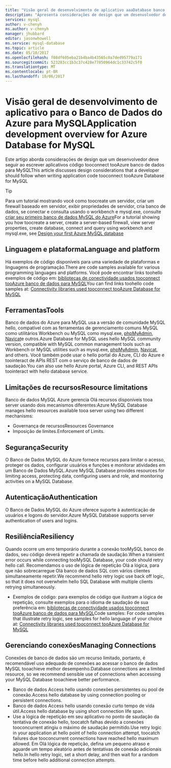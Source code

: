 ```yaml
---
title: "Visão geral de desenvolvimento de aplicativo aaaDatabase banco de dados do Azure para MySQL | Microsoft Docs"
description: "Apresenta considerações de design que um desenvolvedor deve seguir ao escrever aplicativos código tooconnect tooAzure banco de dados para MySQL"
services: mysql
author: v-chenyh
ms.author: v-chenyh
manager: jhubbard
editor: jasonwhowell
ms.service: mysql-database
ms.topic: article
ms.date: 05/10/2017
ms.openlocfilehash: f08df605eba21b4ba4b43565c0a7ded95779a171
ms.sourcegitcommit: 523283cc1b3c37c428e77850964dc1c33742c5f0
ms.translationtype: MT
ms.contentlocale: pt-BR
ms.lasthandoff: 10/06/2017
---
```

# <a name="application-development-overview-for-azure-database-for-mysql"></a><span data-ttu-id="ddfec-103">Visão geral de desenvolvimento de aplicativo para o Banco de Dados do Azure para MySQL</span><span class="sxs-lookup"><span data-stu-id="ddfec-103">Application development overview for Azure Database for MySQL</span></span> 
<span data-ttu-id="ddfec-104">Este artigo aborda considerações de design que um desenvolvedor deve seguir ao escrever aplicativos código tooconnect tooAzure banco de dados para MySQL</span><span class="sxs-lookup"><span data-stu-id="ddfec-104">This article discusses design considerations that a developer should follow when writing application code tooconnect tooAzure Database for MySQL</span></span> 

> [!TIP]
> <span data-ttu-id="ddfec-105">Para um tutorial mostrando você como toocreate um servidor, criar um firewall baseado em servidor, exibir propriedades de servidor, cria banco de dados, se conectar e consulta usando o workbench e mysql.exe, consulte [criar seu primeiro banco de dados MySQL do Azure](tutorial-design-database-using-portal.md)</span><span class="sxs-lookup"><span data-stu-id="ddfec-105">For a tutorial showing you how toocreate a server, create a server-based firewall, view server properties, create database, connect and query using workbench and mysql.exe, see [Design your first Azure MySQL database](tutorial-design-database-using-portal.md)</span></span>

## <a name="language-and-platform"></a><span data-ttu-id="ddfec-106">Linguagem e plataforma</span><span class="sxs-lookup"><span data-stu-id="ddfec-106">Language and platform</span></span>
<span data-ttu-id="ddfec-107">Há exemplos de código disponíveis para uma variedade de plataformas e linguagens de programação.</span><span class="sxs-lookup"><span data-stu-id="ddfec-107">There are code samples available for various programming languages and platforms.</span></span> <span data-ttu-id="ddfec-108">Você pode encontrar links toohello exemplos de código em: [bibliotecas de conectividade usados tooconnect tooAzure banco de dados para MySQL](concepts-connection-libraries.md)</span><span class="sxs-lookup"><span data-stu-id="ddfec-108">You can find links toohello code samples at: [Connectivity libraries used tooconnect tooAzure Database for MySQL](concepts-connection-libraries.md)</span></span>

## <a name="tools"></a><span data-ttu-id="ddfec-109">Ferramentas</span><span class="sxs-lookup"><span data-stu-id="ddfec-109">Tools</span></span>
<span data-ttu-id="ddfec-110">Banco de dados do Azure para MySQL usa a versão de comunidade MySQL hello, compatível com as ferramentas de gerenciamento comuns MySQL como utilitários Workbench ou MySQL como mysql.exe, [phpMyAdmin](https://www.phpmyadmin.net/), [Navicat](https://www.navicat.com/products/navicat-for-mysql)e outros.</span><span class="sxs-lookup"><span data-stu-id="ddfec-110">Azure Database for MySQL uses hello MySQL community version, compatible with MySQL common management tools such as Workbench or MySQL utilities such as mysql.exe, [phpMyAdmin](https://www.phpmyadmin.net/), [Navicat](https://www.navicat.com/products/navicat-for-mysql), and others.</span></span> <span data-ttu-id="ddfec-111">Você também pode usar o hello portal do Azure, CLI do Azure e toointeract de APIs REST com o serviço de banco de dados de saudação.</span><span class="sxs-lookup"><span data-stu-id="ddfec-111">You can also use hello Azure portal, Azure CLI, and REST APIs toointeract with hello database service.</span></span>

## <a name="resource-limitations"></a><span data-ttu-id="ddfec-112">Limitações de recursos</span><span class="sxs-lookup"><span data-stu-id="ddfec-112">Resource limitations</span></span>
<span data-ttu-id="ddfec-113">Banco de dados MySQL Azure gerencia Olá recursos disponíveis tooa server usando dois mecanismos diferentes:</span><span class="sxs-lookup"><span data-stu-id="ddfec-113">Azure MySQL Database manages hello resources available tooa server using two different mechanisms:</span></span> 
- <span data-ttu-id="ddfec-114">Governança de recursos</span><span class="sxs-lookup"><span data-stu-id="ddfec-114">Resources Governance</span></span> 
- <span data-ttu-id="ddfec-115">Imposição de limites.</span><span class="sxs-lookup"><span data-stu-id="ddfec-115">Enforcement of Limits.</span></span>

## <a name="security"></a><span data-ttu-id="ddfec-116">Segurança</span><span class="sxs-lookup"><span data-stu-id="ddfec-116">Security</span></span>
<span data-ttu-id="ddfec-117">O Banco de Dados MySQL do Azure fornece recursos para limitar o acesso, proteger os dados, configurar usuários e funções e monitorar atividades em um Banco de Dados MySQL.</span><span class="sxs-lookup"><span data-stu-id="ddfec-117">Azure MySQL Database provides resources for limiting access, protecting data, configuring users and role, and monitoring activities on a MySQL Database.</span></span>

## <a name="authentication"></a><span data-ttu-id="ddfec-118">Autenticação</span><span class="sxs-lookup"><span data-stu-id="ddfec-118">Authentication</span></span>
<span data-ttu-id="ddfec-119">O Banco de Dados MySQL do Azure oferece suporte à autenticação de usuários e logons do servidor.</span><span class="sxs-lookup"><span data-stu-id="ddfec-119">Azure MySQL Database supports server authentication of users and logins.</span></span>

## <a name="resiliency"></a><span data-ttu-id="ddfec-120">Resiliência</span><span class="sxs-lookup"><span data-stu-id="ddfec-120">Resiliency</span></span>
<span data-ttu-id="ddfec-121">Quando ocorre um erro temporário durante a conexão tooMySQL banco de dados, seu código deverá repetir a chamada de saudação.</span><span class="sxs-lookup"><span data-stu-id="ddfec-121">When a transient error occurs while connecting tooMySQL Database, your code should retry hello call.</span></span> <span data-ttu-id="ddfec-122">Recomendamos o uso de lógica de repetição Olá a lógica, para que não sobrecarregue Olá banco de dados SQL com vários clientes simultaneamente repetir.</span><span class="sxs-lookup"><span data-stu-id="ddfec-122">We recommend hello retry logic use back off logic, so that it does not overwhelm hello SQL Database with multiple clients retrying simultaneously.</span></span>

- <span data-ttu-id="ddfec-123">Exemplos de código: para exemplos de código que ilustram a lógica de repetição, consulte exemplos para o idioma de saudação de sua preferência em: [bibliotecas de conectividade usados tooconnect tooAzure banco de dados para MySQL](concepts-connection-libraries.md)</span><span class="sxs-lookup"><span data-stu-id="ddfec-123">Code samples: For code samples that illustrate retry logic, see samples for hello language of your choice at: [Connectivity libraries used tooconnect tooAzure Database for MySQL](concepts-connection-libraries.md)</span></span>

## <a name="managing-connections"></a><span data-ttu-id="ddfec-124">Gerenciando conexões</span><span class="sxs-lookup"><span data-stu-id="ddfec-124">Managing Connections</span></span>
<span data-ttu-id="ddfec-125">Conexões de banco de dados são um recurso limitado, portanto, é recomendável uso adequado de conexões ao acessar o banco de dados MySQL tooachieve melhor desempenho.</span><span class="sxs-lookup"><span data-stu-id="ddfec-125">Database connections are a limited resource, so we recommend sensible use of connections when accessing your MySQL Database tooachieve better performance.</span></span>
- <span data-ttu-id="ddfec-126">Banco de dados Access hello usando conexões persistentes ou pool de conexão.</span><span class="sxs-lookup"><span data-stu-id="ddfec-126">Access hello database by using connection pooling or persistent connections.</span></span>
- <span data-ttu-id="ddfec-127">Banco de dados Access hello usando conexão curto tempo de vida útil.</span><span class="sxs-lookup"><span data-stu-id="ddfec-127">Access hello database by using short connection life span.</span></span> 
- <span data-ttu-id="ddfec-128">Use a lógica de repetição em seu aplicativo no ponto de saudação da tentativa de conexão hello, toocatch falhas devido a conexões tooconcurrent atingiu o máximo de saudação permitido.</span><span class="sxs-lookup"><span data-stu-id="ddfec-128">Use retry logic in your application at hello point of hello connection attempt, toocatch failures due tooconcurrent connections have reached hello maximum allowed.</span></span> <span data-ttu-id="ddfec-129">Em Olá lógica de repetição, defina um pequeno atraso e aguarde um tempo aleatório antes de tentativas de conexão adicionais hello.</span><span class="sxs-lookup"><span data-stu-id="ddfec-129">In hello retry logic, set a short delay, and then wait for a random time before hello additional connection attempts.</span></span>
